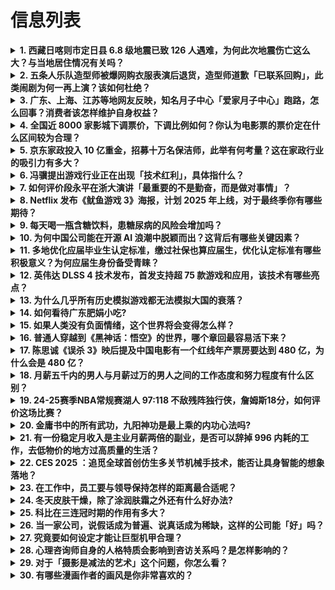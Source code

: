 # 信息列表

<details>
<summary><b>1. 西藏日喀则市定日县 6.8 级地震已致 126 人遇难，为何此次地震伤亡这么大？与当地居住情况有关吗？</b></summary>

- **地址**: [传送门](https://www.zhihu.com/question/8970774216)
- **热度**: 728 万热度
- **摘抄**: 记者7日从日喀则市委宣传部获悉，经初步排查，截至19时，定日县地震已造成126人...

<img src="https://picx.zhimg.com/80/v2-8e3ccb7ac0e9ad42d14105a237a445bc_1440w.webp?source=1def8aca" alt="略缩图" width="200" />
</details>

<details>
<summary><b>2. 五条人乐队造型师被爆网购衣服表演后退货，造型师道歉「已联系回购」，此类闹剧为何一再上演？该如何杜绝？</b></summary>

- **地址**: [传送门](https://www.zhihu.com/question/8988003742)
- **热度**: 540 万热度
- **摘抄**: 1月7日，某品牌公关在社交平台称，五条人团队某造型师在该品牌官方旗舰店买衣服，演...

<img src="https://picx.zhimg.com/80/v2-ca2316bd619677800920236c9a056cc7_1440w.webp?source=1def8aca" alt="略缩图" width="200" />
</details>

<details>
<summary><b>3. 广东、上海、江苏等地网友反映，知名月子中心「爱家月子中心」跑路，怎么回事？消费者该怎样维护自身权益？</b></summary>

- **地址**: [传送门](https://www.zhihu.com/question/8981748575)
- **热度**: 299 万热度
- **摘抄**: 1月7日，广东、上海、江苏等地有网友反映，爱家月子中心一夜之间人去楼空。 据陕视...

<img src="https://pic1.zhimg.com/80/v2-7d844a83e898c2c9e4513430e7d782a7_1440w.webp?source=1def8aca" alt="略缩图" width="200" />
</details>

<details>
<summary><b>4. 全国近 8000 家影城下调票价，下调比例如何？你认为电影票的票价定在什么区间较为合理？</b></summary>

- **地址**: [传送门](https://www.zhihu.com/question/8941824245)
- **热度**: 226 万热度
- **摘抄**: 近日，部分影片调整票价，最低可至 19.9 元每人次。一家影院负责人称，降低发行...

<img src="https://picx.zhimg.com/80/v2-9d6c39f396fb27f1598691794f451954_1440w.webp?source=1def8aca" alt="略缩图" width="200" />
</details>

<details>
<summary><b>5. 京东家政投入 10 亿重金，招募十万名保洁师，此举有何考量？这在家政行业的吸引力有多大？</b></summary>

- **地址**: [传送门](https://www.zhihu.com/question/8944712977)
- **热度**: 181 万热度
- **摘抄**: 1月7日，京东家政发布十万人招募计划，面向百县干镇招募10万名保洁师。10亿元重...

<img src="https://pica.zhimg.com/80/v2-20d591916792f374d798383d601350f5_1440w.webp?source=1def8aca" alt="略缩图" width="200" />
</details>

<details>
<summary><b>6. 冯骥提出游戏行业正在出现「技术红利」，具体指什么？</b></summary>

- **地址**: [传送门](https://www.zhihu.com/question/8956709083)
- **热度**: 158 万热度
- **摘抄**: 冯骥在采访中提到「随着整个软件工业的发展，会出现一些商业引擎，附带了非常多成熟的...

<img src="https://pic2.zhimg.com/50/v2-a4bb0e678e5c3a3f34d6cd00d1c13a59_b.jpg" alt="略缩图" width="200" />
</details>

<details>
<summary><b>7. 如何评价段永平在浙大演讲「最重要的不是勤奋，而是做对事情」？</b></summary>

- **地址**: [传送门](https://www.zhihu.com/question/8932527426)
- **热度**: 126 万热度
- **摘抄**: 赚快钱和赚慢钱有什么区别？https://baijiahao.baidu.com...

<img src="https://pic1.zhimg.com/80/v2-6ee97a6f429997f38bed27d7714498fb_1440w.jpg" alt="略缩图" width="200" />
</details>

<details>
<summary><b>8. Netflix 发布《鱿鱼游戏 3》海报，计划 2025 年上线，对于最终季你有哪些期待？</b></summary>

- **地址**: [传送门](https://www.zhihu.com/question/8523409683)
- **热度**: 119 万热度
- **摘抄**: [图片]

<img src="https://pic2.zhimg.com/50/v2-05eb07d554581637f88bfd57dc1d9d29_b.jpg" alt="略缩图" width="200" />
</details>

<details>
<summary><b>9. 每天喝一瓶含糖饮料，患糖尿病的风险会增加吗？</b></summary>

- **地址**: [传送门](https://www.zhihu.com/question/619063952)
- **热度**: 102 万热度
- **摘抄**: 

<img src="https://pic1.zhimg.com/80/v2-f2b97cd5015a371a5862601d7b0ae5a9_1440w.webp?source=1def8aca" alt="略缩图" width="200" />
</details>

<details>
<summary><b>10. 为何中国公司能在开源 AI 浪潮中脱颖而出？这背后有哪些关键因素？</b></summary>

- **地址**: [传送门](https://www.zhihu.com/question/8835580258)
- **热度**: 97 万热度
- **摘抄**: Hello, everyone on Zhihu! This is Julien...

<img src="https://pic1.zhimg.com/80/v2-3290adc91b43c5b1c0688779b3beb1c0_720w.png" alt="略缩图" width="200" />
</details>

<details>
<summary><b>11. 多地优化应届毕业生认定标准，缴过社保也算应届生，优化认定标准有哪些积极意义？为何应届生身份备受青睐？</b></summary>

- **地址**: [传送门](https://www.zhihu.com/question/8844905918)
- **热度**: 92 万热度
- **摘抄**: 缴纳过社保仍被认定为“应届毕业生”？这个可以有！ “如果毕业时，对应届毕业生的相...

<img src="https://pic1.zhimg.com/80/v2-c7b1caff37d014944fa9c408d82ed62a_1440w.webp?source=1def8aca" alt="略缩图" width="200" />
</details>

<details>
<summary><b>12. 英伟达 DLSS 4 技术发布，首发支持超 75 款游戏和应用，该技术有哪些亮点？</b></summary>

- **地址**: [传送门](https://www.zhihu.com/question/8950644059)
- **热度**: 91 万热度
- **摘抄**: IT之家1 月 7 日消息，英伟达今日在CES 2025上推出了新一代 DLSS...

<img src="https://picx.zhimg.com/50/v2-b76c4435976823534e8b3f8f3daeb3d3_b.jpg" alt="略缩图" width="200" />
</details>

<details>
<summary><b>13. 为什么几乎所有历史模拟游戏都无法模拟大国的衰落？</b></summary>

- **地址**: [传送门](https://www.zhihu.com/question/8906701443)
- **热度**: 89 万热度
- **摘抄**: 比如文明，欧陆，十字军，维多利亚，全面战争等等，国家的发展几乎都是滚雪球式的，强...

<img src="https://pica.zhimg.com/80/v2-215eda329a4e6397ef6a553b55ffbede_1440w.webp" alt="略缩图" width="200" />
</details>

<details>
<summary><b>14. 如何看待广东肥娟小吃?</b></summary>

- **地址**: [传送门](https://www.zhihu.com/question/8541462754)
- **热度**: 89 万热度
- **摘抄**: 她会成为学生的白月光吗

<img src="https://pic1.zhimg.com/80/v2-823ed5c6f270033b891ff5055be0b118_720w.webp?source=1def8aca" alt="略缩图" width="200" />
</details>

<details>
<summary><b>15. 如果人类没有负面情绪，这个世界将会变得怎么样？</b></summary>

- **地址**: [传送门](https://www.zhihu.com/question/8880652287)
- **热度**: 88 万热度
- **摘抄**: 

<img src="https://pic3.zhimg.com/50/v2-9b5dbb24f81e6cd443f2aa37d055e952_b.jpg" alt="略缩图" width="200" />
</details>

<details>
<summary><b>16. 普通人穿越到《黑神话：悟空》的世界，哪个章回最容易活下来？</b></summary>

- **地址**: [传送门](https://www.zhihu.com/question/8773699372)
- **热度**: 84 万热度
- **摘抄**: 说说你的看法

<img src="https://pic1.zhimg.com/50/v2-bc89d29724e30d00368e6ece625fa8de_b.jpg" alt="略缩图" width="200" />
</details>

<details>
<summary><b>17. 陈思诚《误杀 3》映后提及中国电影有一个红线年产票房要达到 480 亿，为什么会是 480 亿？</b></summary>

- **地址**: [传送门](https://www.zhihu.com/question/8640566930)
- **热度**: 79 万热度
- **摘抄**: 来源回答： 作为系列电影，《误杀 3》有哪些内核的延续与思路的创新？

<img src="https://picx.zhimg.com/80/v2-83a1548aff0d7eb95ae261bcb0291ebd_1440w.webp?source=2c26e567" alt="略缩图" width="200" />
</details>

<details>
<summary><b>18. 月薪五千内的男人与月薪过万的男人之间的工作态度和努力程度有什么区别？</b></summary>

- **地址**: [传送门](https://www.zhihu.com/question/7921602177)
- **热度**: 77 万热度
- **摘抄**: 

<img src="https://pic3.zhimg.com/50/v2-8fee6df3057b7325c84163416b6e2736_b.jpg" alt="略缩图" width="200" />
</details>

<details>
<summary><b>19. 24-25赛季NBA常规赛湖人 97:118 不敌残阵独行侠，詹姆斯18分，如何评价这场比赛？</b></summary>

- **地址**: [传送门](https://www.zhihu.com/question/9024415234)
- **热度**: 73 万热度
- **摘抄**: 

<img src="./img/1.jpg" alt="略缩图" width="200" />
</details>

<details>
<summary><b>20. 金庸书中的所有武功，九阳神功是最上乘的内功心法吗?</b></summary>

- **地址**: [传送门](https://www.zhihu.com/question/8496320517)
- **热度**: 73 万热度
- **摘抄**: 

<img src="https://pic3.zhimg.com/50/v2-93cb4ccbde4cd35b5d12697919faad62_b.jpg" alt="略缩图" width="200" />
</details>

<details>
<summary><b>21. 有一份稳定月收入是主业月薪两倍的副业，是否可以辞掉 996 内耗的工作，去低物价的地方过高质量的生活？</b></summary>

- **地址**: [传送门](https://www.zhihu.com/question/8675693293)
- **热度**: 64 万热度
- **摘抄**: 

<img src="https://pic1.zhimg.com/50/v2-7a4b89e74328c234bfcf18779cb1d40c_b.jpg" alt="略缩图" width="200" />
</details>

<details>
<summary><b>22. CES 2025 ：追觅全球首创仿生多关节机械手技术，能否让具身智能的想象落地？</b></summary>

- **地址**: [传送门](https://www.zhihu.com/question/8996403214)
- **热度**: 64 万热度
- **摘抄**: 追觅科技在 2025 国际消费电子展（CES 2025）上正式推出全球首创「仿生...

<img src="https://pica.zhimg.com/50/v2-c02af0c48f82a8ed8339e8398cd5ce3c_b.jpg" alt="略缩图" width="200" />
</details>

<details>
<summary><b>23. 在工作中，员工要与领导保持怎样的距离最合适呢？</b></summary>

- **地址**: [传送门](https://www.zhihu.com/question/8594552053)
- **热度**: 60 万热度
- **摘抄**: 

<img src="https://pic2.zhimg.com/50/v2-da8c2a0e1cbe89ae450073a8daa1b6e5_b.jpg" alt="略缩图" width="200" />
</details>

<details>
<summary><b>24. 冬天皮肤干燥，除了涂润肤霜之外还有什么好办法?</b></summary>

- **地址**: [传送门](https://www.zhihu.com/question/6450207622)
- **热度**: 59 万热度
- **摘抄**: 

<img src="https://pic1.zhimg.com/50/v2-c18ac7c6f7e155637a07ec1b47e170a0_b.jpg" alt="略缩图" width="200" />
</details>

<details>
<summary><b>25. 科比在三连冠时期的作用有多大？</b></summary>

- **地址**: [传送门](https://www.zhihu.com/question/32320815)
- **热度**: 59 万热度
- **摘抄**: 好多人说科比在三连冠是老二冠军，不值钱，以奥尼尔的水平，随便给个后卫就三连，我表...

<img src="https://pica.zhimg.com/50/23e1b358255ede94446f2861ec0867b2_b.jpg" alt="略缩图" width="200" />
</details>

<details>
<summary><b>26. 当一家公司，说假话成为普遍、说真话成为稀缺，这样的公司能「好」吗？</b></summary>

- **地址**: [传送门](https://www.zhihu.com/question/8502883897)
- **热度**: 59 万热度
- **摘抄**: 

<img src="https://pic4.zhimg.com/50/v2-5e1a2aa56215d0ed179fbecc0fd6709b_b.jpg" alt="略缩图" width="200" />
</details>

<details>
<summary><b>27. 究竟要如何设定才能让巨型机甲合理？</b></summary>

- **地址**: [传送门](https://www.zhihu.com/question/5285166719)
- **热度**: 59 万热度
- **摘抄**: （不要玄学） 高达的设定还行，环太平洋就太站不住脚了，EVA又太玄乎了，有没有特...

<img src="https://pic2.zhimg.com/80/v2-c32bf48a71a0fea562f8956130f7bf5b_1440w.webp" alt="略缩图" width="200" />
</details>

<details>
<summary><b>28. 心理咨询师自身的人格特质会影响到咨访关系吗？是怎样影响的？</b></summary>

- **地址**: [传送门](https://www.zhihu.com/question/7195955423)
- **热度**: 59 万热度
- **摘抄**: 

<img src="https://pic3.zhimg.com/50/v2-e790f3e85f7cd115ed9c48459fcf8474_b.jpg" alt="略缩图" width="200" />
</details>

<details>
<summary><b>29. 对于「摄影是减法的艺术」这个问题，你怎么看？</b></summary>

- **地址**: [传送门](https://www.zhihu.com/question/6384087724)
- **热度**: 59 万热度
- **摘抄**: 

<img src="https://pica.zhimg.com/50/v2-f4879631d69ea5066acb693359e07f3c_b.jpg" alt="略缩图" width="200" />
</details>

<details>
<summary><b>30. 有哪些漫画作者的画风是你非常喜欢的？</b></summary>

- **地址**: [传送门](https://www.zhihu.com/question/855462513)
- **热度**: 59 万热度
- **摘抄**: 

<img src="https://pic3.zhimg.com/50/v2-7ae29e86c7c0e88ed65b81211ddc9bba_b.jpg" alt="略缩图" width="200" />
</details>

